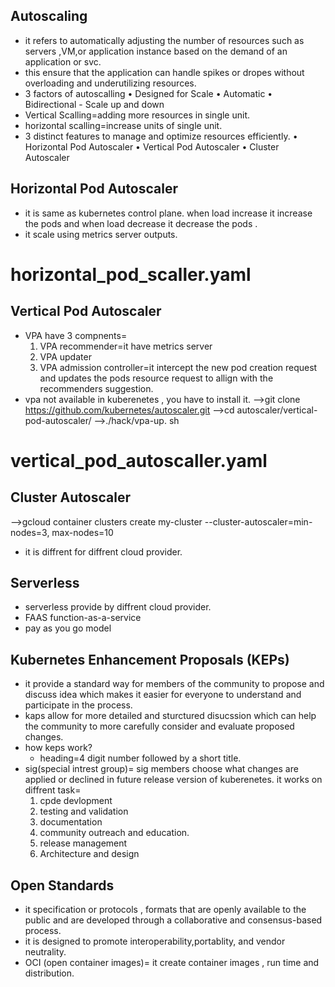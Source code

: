 ## Autoscaling
- it refers to automatically adjusting the number of resources such as servers ,VM,or application instance based on the demand of an application or svc.
- this ensure that the application can handle spikes or dropes without overloading and underutilizing resources.
- 3 factors of autoscalling
    • Designed for Scale
    • Automatic
    • Bidirectional - Scale up and down
- Vertical Scalling=adding more resources in single unit.
- horizontal scalling=increase units of single unit.
- 3 distinct features to manage and optimize resources efficiently.
    • Horizontal Pod Autoscaler
    • Vertical Pod Autoscaler
    • Cluster Autoscaler

## Horizontal Pod Autoscaler
- it is same as kubernetes control plane. when load increase it increase the pods and when load decrease it decrease the pods .
- it scale using metrics server outputs.
# horizontal_pod_scaller.yaml

## Vertical Pod Autoscaler
- VPA have 3 compnents=
    1. VPA recommender=it have metrics server
    2. VPA updater
    3. VPA admission controller=it intercept the new pod creation request and updates the    pods resource request to allign with the recommenders suggestion.
- vpa not available in kuberenetes , you have to install it.
    -->git clone https://github.com/kubernetes/autoscaler.git
    -->cd autoscaler/vertical-pod-autoscaler/
    -->./hack/vpa-up. sh
# vertical_pod_autoscaller.yaml

## Cluster Autoscaler
-->gcloud container clusters create my-cluster --cluster-autoscaler=min-nodes=3, max-nodes=10
- it is diffrent for diffrent cloud provider.

## Serverless
- serverless provide by diffrent cloud provider.
- FAAS function-as-a-service
- pay as you go model

## Kubernetes Enhancement Proposals (KEPs)
- it provide a standard way for members of the community to propose and discuss idea which makes it easier for everyone to understand and participate in the process.
- kaps allow for more detailed and sturctured disucssion which can help the community to  more carefully consider  and evaluate proposed changes.
- how keps work?
    - heading=4 digit number followed by a short title.
- sig(special intrest group)= sig members choose what changes are applied or declined in future release version of kuberenetes.
    it works on diffrent task=
    1. cpde devlopment
    2. testing and validation
    3. documentation
    4. community outreach and education.
    5. release management
    6. Architecture and design
## Open Standards
- it specification or protocols , formats that are openly available to the public and are developed through a collaborative and consensus-based process.
- it is designed to promote interoperability,portablity, and vendor neutrality.
- OCI (open container images)= it create container images , run time and distribution.
